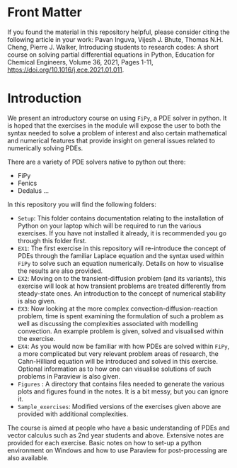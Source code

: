 # Front Matter
If you found the material in this repository helpful, please consider citing the following article in your work:
Pavan Inguva, Vijesh J. Bhute, Thomas N.H. Cheng, Pierre J. Walker,
Introducing students to research codes: A short course on solving partial differential equations in Python,
Education for Chemical Engineers,
Volume 36,
2021,
Pages 1-11,
https://doi.org/10.1016/j.ece.2021.01.011.

# Introduction

We present an introductory course on using `FiPy`, a PDE solver in python. It is hoped that the exercises in the module will expose the user to both the syntax needed to solve a problem of interest and also certain mathematical and numerical features that provide insight on general issues related to numerically solving PDEs. 

There are a variety of PDE solvers native to python out there: 
- FiPy
- Fenics
- Dedalus
...

In this repository you will find the following folders:

- `Setup`: This folder contains documentation relating to the installation of Python on your laptop which will be required to run the various exercises. If you have not installed it already, it is recommended you go through this folder first. 
- `EX1`: The first exercise in this repository will re-introduce the concept of PDEs through the familiar Laplace equation and the syntax used within `FiPy` to solve such an equation numerically. Details on how to visualise the results are also provided.
- `EX2`: Moving on to the transient-diffusion problem (and its variants),  this exercise will look at how transient problems are treated differently from steady-state ones. An introduction to the concept of numerical stability is also given.
- `EX3`: Now looking at the more complex convection-diffusion-reaction problem, time is spent examining the formulation of such a problem as well as discussing the complexities associated with modelling convection. An example problem is given, solved and visualised within the exercise.
- `EX4`: As you would now be familiar with how PDEs are solved within `FiPy`, a more complicated but very relevant problem areas of research, the Cahn-Hilliard equation will be introduced and solved in this exercise. Optional information as to how one can visualise solutions of such problems in Paraview is also given.
- `Figures` : A directory that contains files needed to generate the various plots and figures found in the notes. It is a bit messy, but you can ignore it. 
- `Sample_exercises`: Modified versions of the exercises given above are provided with additional complexities.

The course is aimed at people who have a basic understanding of PDEs and vector calculus such as 2nd year students and above. Extensive notes are provided for each exercise. Basic notes on how to set-up a python environment on Windows and how to use Paraview for post-processing are also available. 



